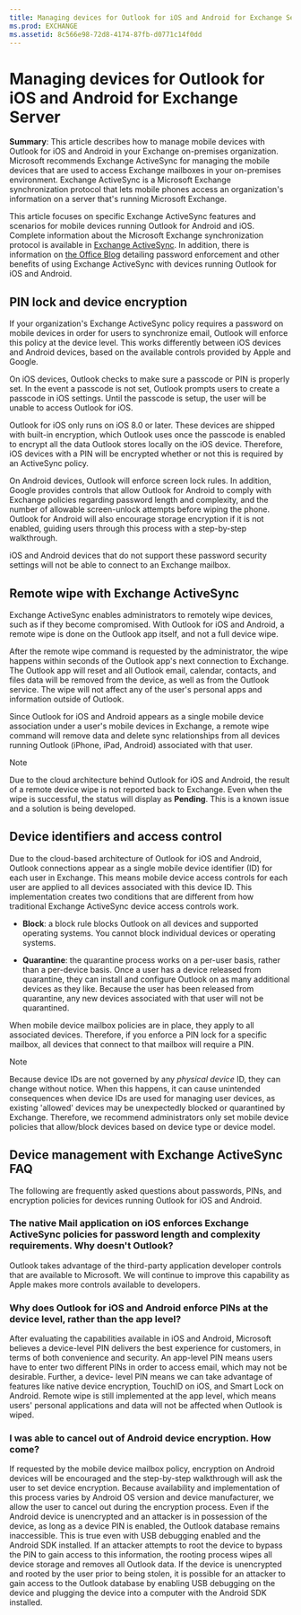 ```yaml
---
title: Managing devices for Outlook for iOS and Android for Exchange Server
ms.prod: EXCHANGE
ms.assetid: 8c566e98-72d8-4174-87fb-d0771c14f0dd
---
```



# Managing devices for Outlook for iOS and Android for Exchange Server
 **Summary**: This article describes how to manage mobile devices with Outlook for iOS and Android in your Exchange on-premises organization.
Microsoft recommends Exchange ActiveSync for managing the mobile devices that are used to access Exchange mailboxes in your on-premises environment. Exchange ActiveSync is a Microsoft Exchange synchronization protocol that lets mobile phones access an organization's information on a server that's running Microsoft Exchange.
  
    
    

This article focuses on specific Exchange ActiveSync features and scenarios for mobile devices running Outlook for Android and iOS. Complete information about the Microsoft Exchange synchronization protocol is available in  [Exchange ActiveSync](exchange-activesync.md). In addition, there is information on  [the Office Blog](https://go.microsoft.com/fwlink/p/?LinkId=623922) detailing password enforcement and other benefits of using Exchange ActiveSync with devices running Outlook for iOS and Android.
## PIN lock and device encryption

If your organization's Exchange ActiveSync policy requires a password on mobile devices in order for users to synchronize email, Outlook will enforce this policy at the device level. This works differently between iOS devices and Android devices, based on the available controls provided by Apple and Google.
  
    
    
On iOS devices, Outlook checks to make sure a passcode or PIN is properly set. In the event a passcode is not set, Outlook prompts users to create a passcode in iOS settings. Until the passcode is setup, the user will be unable to access Outlook for iOS.
  
    
    
Outlook for iOS only runs on iOS 8.0 or later. These devices are shipped with built-in encryption, which Outlook uses once the passcode is enabled to encrypt all the data Outlook stores locally on the iOS device. Therefore, iOS devices with a PIN will be encrypted whether or not this is required by an ActiveSync policy.
  
    
    
On Android devices, Outlook will enforce screen lock rules. In addition, Google provides controls that allow Outlook for Android to comply with Exchange policies regarding password length and complexity, and the number of allowable screen-unlock attempts before wiping the phone. Outlook for Android will also encourage storage encryption if it is not enabled, guiding users through this process with a step-by-step walkthrough.
  
    
    
iOS and Android devices that do not support these password security settings will not be able to connect to an Exchange mailbox.
  
    
    

## Remote wipe with Exchange ActiveSync

Exchange ActiveSync enables administrators to remotely wipe devices, such as if they become compromised. With Outlook for iOS and Android, a remote wipe is done on the Outlook app itself, and not a full device wipe.
  
    
    
After the remote wipe command is requested by the administrator, the wipe happens within seconds of the Outlook app's next connection to Exchange. The Outlook app will reset and all Outlook email, calendar, contacts, and files data will be removed from the device, as well as from the Outlook service. The wipe will not affect any of the user's personal apps and information outside of Outlook. 
  
    
    
Since Outlook for iOS and Android appears as a single mobile device association under a user's mobile devices in Exchange, a remote wipe command will remove data and delete sync relationships from all devices running Outlook (iPhone, iPad, Android) associated with that user.
  
    
    

> [!NOTE]
> Due to the cloud architecture behind Outlook for iOS and Android, the result of a remote device wipe is not reported back to Exchange. Even when the wipe is successful, the status will display as **Pending**. This is a known issue and a solution is being developed. 
  
    
    


## Device identifiers and access control

Due to the cloud-based architecture of Outlook for iOS and Android, Outlook connections appear as a single mobile device identifier (ID) for each user in Exchange. This means mobile device access controls for each user are applied to all devices associated with this device ID. This implementation creates two conditions that are different from how traditional Exchange ActiveSync device access controls work. 
  
    
    

- **Block**: a block rule blocks Outlook on all devices and supported operating systems. You cannot block individual devices or operating systems. 
    
  
- **Quarantine**: the quarantine process works on a per-user basis, rather than a per-device basis. Once a user has a device released from quarantine, they can install and configure Outlook on as many additional devices as they like. Because the user has been released from quarantine, any new devices associated with that user will not be quarantined.
    
  
When mobile device mailbox policies are in place, they apply to all associated devices. Therefore, if you enforce a PIN lock for a specific mailbox, all devices that connect to that mailbox will require a PIN.
  
    
    

> [!NOTE]
> Because device IDs are not governed by any  *physical device*  ID, they can change without notice. When this happens, it can cause unintended consequences when device IDs are used for managing user devices, as existing 'allowed' devices may be unexpectedly blocked or quarantined by Exchange. Therefore, we recommend administrators only set mobile device policies that allow/block devices based on device type or device model.
  
    
    


## Device management with Exchange ActiveSync FAQ

The following are frequently asked questions about passwords, PINs, and encryption policies for devices running Outlook for iOS and Android.
  
    
    

### The native Mail application on iOS enforces Exchange ActiveSync policies for password length and complexity requirements. Why doesn't Outlook?

Outlook takes advantage of the third-party application developer controls that are available to Microsoft. We will continue to improve this capability as Apple makes more controls available to developers.
  
    
    

### Why does Outlook for iOS and Android enforce PINs at the device level, rather than the app level?

After evaluating the capabilities available in iOS and Android, Microsoft believes a device-level PIN delivers the best experience for customers, in terms of both convenience and security. An app-level PIN means users have to enter two different PINs in order to access email, which may not be desirable. Further, a device- level PIN means we can take advantage of features like native device encryption, TouchID on iOS, and Smart Lock on Android. Remote wipe is still implemented at the app level, which means users' personal applications and data will not be affected when Outlook is wiped.
  
    
    

### I was able to cancel out of Android device encryption. How come?

If requested by the mobile device mailbox policy, encryption on Android devices will be encouraged and the step-by-step walkthrough will ask the user to set device encryption. Because availability and implementation of this process varies by Android OS version and device manufacturer, we allow the user to cancel out during the encryption process. Even if the Android device is unencrypted and an attacker is in possession of the device, as long as a device PIN is enabled, the Outlook database remains inaccessible. This is true even with USB debugging enabled and the Android SDK installed. If an attacker attempts to root the device to bypass the PIN to gain access to this information, the rooting process wipes all device storage and removes all Outlook data. If the device is unencrypted and rooted by the user prior to being stolen, it is possible for an attacker to gain access to the Outlook database by enabling USB debugging on the device and plugging the device into a computer with the Android SDK installed.
  
    
    

